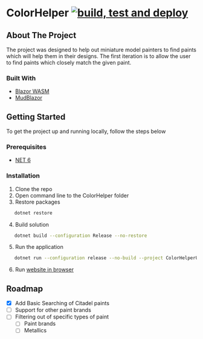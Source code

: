 # ColorHelper [![build, test and deploy](https://github.com/Thewads/ColorHelper/actions/workflows/main.yml/badge.svg)](https://github.com/Thewads/ColorHelper/actions/workflows/main.yml)

<!-- ABOUT THE PROJECT -->
## About The Project

The project was designed to help out miniature model painters to find paints which will help them in their designs.
The first iteration is to allow the user to find paints which closely match the given paint.

### Built With
* [Blazor WASM](https://dotnet.microsoft.com/en-us/apps/aspnet/web-apps/blazor)
* [MudBlazor](https://mudblazor.com/)

<!-- GETTING STARTED -->
## Getting Started

To get the project up and running locally, follow the steps below

### Prerequisites

* [NET 6](https://dotnet.microsoft.com/en-us/download/dotnet/6.0)

### Installation
1. Clone the repo
2. Open command line to the ColorHelper folder
3. Restore packages
```sh
   dotnet restore
   ```
4. Build solution
```sh
   dotnet build --configuration Release --no-restore
   ```
5. Run the application
```sh
   dotnet run --configuration release --no-build --project ColorHelperUi/ColorHelperUi.csproj
   ```
6. Run [website in browser](https://localhost:7155)

## Roadmap

- [x] Add Basic Searching of Citadel paints
- [ ] Support for other paint brands
- [ ] Filtering out of specific types of paint
    - [ ] Paint brands
    - [ ] Metallics
